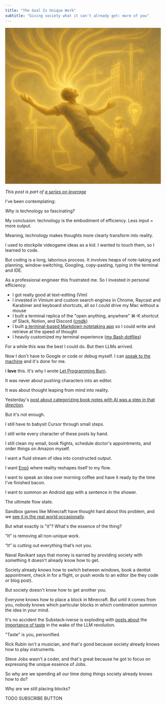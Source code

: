 ```yaml
---
title: "The Goal Is Unique Work"
subtitle: "Giving society what it can't already get: more of you"
---
```


<!------------------------- REFERENCE LINKS BLOCK ----------------------------------->
[TODO]: some-link
<!----------------------- END REFERENCE LINKS BLOCK --------------------------------->

![](./images/image.png)

_This post is part of [a series on leverage](https://mieubrisse.substack.com/p/the-leverage-series)_

I've been contemplating:

_Why_ is technology so fascinating?

My conclusion: technology is the embodiment of efficiency. Less input = more output. 

Meaning, technology makes thoughts more clearly transform into reality.

I used to stockpile videogame ideas as a kid. I wanted to touch them, so I learned to code.

But coding is a long, laborious process. It involves heaps of note-taking and planning, window-switching, Googling, copy-pasting, typing in the terminal and IDE.

As a professional engineer this frustrated me. So I invested in personal efficiency:

- I got really good at text-editing (Vim)
- I invested in Vimium and custom search engines in Chrome, Raycast and Karabiner and keyboard shortcuts, all so I could drive my Mac without a mouse
- I built a terminal replica of the "open anything, anywhere" ⌘-K shortcut of Slack, Notion, and Discord ([cmdk](https://github.com/mieubrisse/cmdk))
- I built [a terminal-based Markdown notetaking app](https://github.com/mieubrisse/cli-journal) so I could write and retrieve at the speed of thought
- I heavily customized my terminal experience ([my Bash dotfiles](https://github.com/mieubrisse/dotfiles/blob/master/bash/bash_aliases))

For a while this was the best I could do. But then LLMs arrived.

Now I don't have to Google or code or debug myself. I can [speak to the machine](https://getharker.com/) and it's done for me.

I **love** this. It's why I wrote [Let Programming Burn](https://mieubrisse.substack.com/p/let-programming-burn).

It was never about pushing characters into an editor.

It was about thought leaping from mind into reality.

Yesterday's [post about categorizing book notes with AI was a step in that direction](https://mieubrisse.substack.com/p/categorizing-book-notes-with-ai).

But it's not enough.

I still have to babysit Cursor through small steps. 

I still write every character of these posts by hand. 

I still clean my email, book flights, schedule doctor's appointments, and order things on Amazon myself.

I want a fluid stream of idea into constructed output.

I want [Ensō](https://enso.sonnet.io/) where reality reshapes itself to my flow.

I want to speak an idea over morning coffee and have it ready by the time I've finished bacon.

I want to summon an Android app with a sentence in the shower.

The ultimate flow state.

Sandbox games like Minecraft have thought hard about this problem, and we [see it in the real world occasionally](https://www.youtube.com/watch?v=PUv66718DII).

But what exactly is "it"? What's the essence of the thing?

"It" is removing all non-unique work.

“It” is cutting out everything that’s not you.

Naval Ravikant says that money is earned by providing society with something it doesn't already know how to get.

Society already knows how to switch between windows, book a dentist appointment, check in for a flight, or push words to an editor (be they code or blog post).

But society doesn't know how to get another you.

Everyone knows how to place a block in Minecraft. But until it comes from you, nobody knows which particular blocks in which combination summon the idea in your mind.

It's no accident the Substack-iverse is exploding with [posts about](https://substack.com/home/post/p-161399572) the [importance of taste](https://signull.substack.com/p/wear-the-hat) in the wake of the LLM revolution.

"Taste" is you, personified.

Rick Rubin isn't a musician, and that's good because society already knows how to play instruments.

Steve Jobs wasn't a coder, and that's great because he got to focus on expressing the unique essence of Jobs.

So why are we spending all our time doing things society already knows how to do?

Why are we still placing blocks?

TODO SUBSCRIBE BUTTON

<!------------------ IG POST DESCRIPTION --------------------->
<!--
There's only one you. Why are you wasting your time doing things anyone can do?

Full article at link in bio.
-->

<!-------------------- IG STORY TEXT ------------------------->
<!--
TODO
-->
